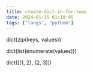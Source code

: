 ```yaml
---
title: create-dict-in-for-loop
date: 2024-01-15 01:10:05
tags: ["langs", "python"]
---
```

dict(zip(keys, values))

dict(list(enumerate(values)))

dict([(1, 2), (2, 3)])

